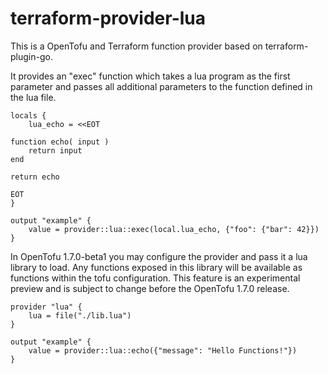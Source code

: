# terraform-provider-lua

This is a OpenTofu and Terraform function provider based on terraform-plugin-go.

It provides an "exec" function which takes a lua program as the first parameter and passes all additional parameters to the function defined in the lua file.

```hcl
locals {
    lua_echo = <<EOT

function echo( input )
    return input
end

return echo

EOT
}

output "example" {
    value = provider::lua::exec(local.lua_echo, {"foo": {"bar": 42}})
}
```

In OpenTofu 1.7.0-beta1 you may configure the provider and pass it a lua library to load.  Any functions exposed in this library
will be available as functions within the tofu configuration.  This feature is an experimental preview and is subject to change
before the OpenTofu 1.7.0 release.

```hcl
provider "lua" {
    lua = file("./lib.lua")
}

output "example" {
    value = provider::lua::echo({"message": "Hello Functions!"})
}

```
